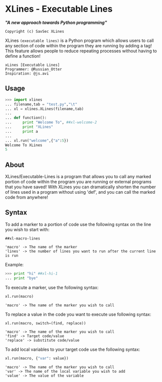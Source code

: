 XLines - Executable Lines
=========================

***"A new approach towards Python programming"***

`Copyright (c) SavSec XLines`

XLines `(executable lines)` is a Python program which allows users to call any section of code within the program they are running by adding a tag! This feature allows people to reduce repeating processes without having to define a function!

	xLines [Executable Lines]
	Programmer: @Russian_Otter
	Inspiration: @js.avi

Usage
-----

```python
>>> import xlines
... filename,tab = "test.py","\t"
... xl = xlines.XLines(filename,tab)
... 
... def function():
... 	print "Welcome To", ##xl-welcome-2
... 	print "XLines"
... 	print a
... 
... xl.run("welcome",{"a":5})
Welcome To XLines
5
```

About
-----

XLines/Executable-Lines is a program that allows you to call any marked portion of code within the program you are running or external programs that you have saved!
With XLines you can dramatically shorten the number of lines used in a program without using 'def', and you can call the marked code from anywhere!

Syntax
------

To add a marker to a portion of code use the following syntax on the line you wish to start with:
	
	##xl-macro-lines
	
	'macro' -> The name of the marker
	'lines' -> the number of lines you want to run after the current line is run

Example:

```python
>>> print "hi" ##xl-hi-1
... print "bye"
```


To execute a marker, use the following syntax:
	
```python
xl.run(macro)
```

	'macro' -> The name of the marker you wish to call


To replace a value in the code you want to execute use following syntax:

```python
xl.run(macro, switch=(find, replace))
```

	'macro' -> The name of the marker you wish to call
	'find' -> Target code/value
	'replace' -> substitute code/value


To add local variables to your target code use the following syntax:

```python
xl.run(macro, {"var": value})
```

	'macro' -> The name of the marker you wish to call
	'var' -> The name of the local variable you wish to add
	'value' -> The value of the variable
